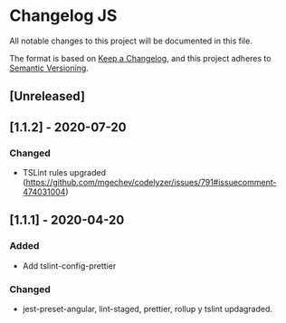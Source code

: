 # Changelog JS
All notable changes to this project will be documented in this file.

The format is based on [Keep a Changelog](https://keepachangelog.com/en/1.0.0/),
and this project adheres to [Semantic Versioning](https://semver.org/spec/v2.0.0.html).

## [Unreleased]

## [1.1.2] - 2020-07-20

### Changed
- TSLint rules upgraded (https://github.com/mgechev/codelyzer/issues/791#issuecomment-474031004)

## [1.1.1] - 2020-04-20

### Added
- Add tslint-config-prettier

### Changed
- jest-preset-angular, lint-staged, prettier, rollup y tslint updagraded.
